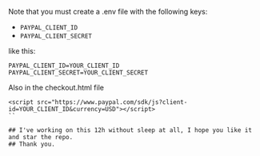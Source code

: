 Note that you must create a .env file with the following keys:
- `PAYPAL_CLIENT_ID`
- `PAYPAL_CLIENT_SECRET`

like this:

```
PAYPAL_CLIENT_ID=YOUR_CLIENT_ID
PAYPAL_CLIENT_SECRET=YOUR_CLIENT_SECRET

```

Also in the checkout.html file

```
<script src="https://www.paypal.com/sdk/js?client-id=YOUR_CLIENT_ID&currency=USD"></script>
``

## I've working on this 12h without sleep at all, I hope you like it and star the repo.
## Thank you.
